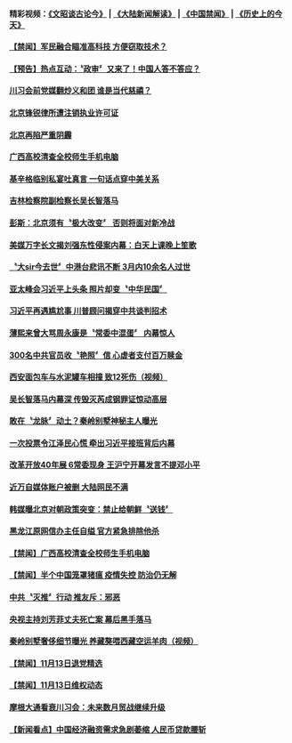 #### 精彩视频：[《文昭谈古论今》](https://github.com/gfw-breaker/wenzhao/blob/master/README.md?t=11142132) | [《大陆新闻解读》](https://github.com/gfw-breaker/ntdtv-comedy/blob/master/README.md?t=11142132) | [《中国禁闻》](https://github.com/gfw-breaker/ntdtv-news/blob/master/README.md?t=11142132) | [《历史上的今天》](https://github.com/gfw-breaker/today-in-history/blob/master/README.md?t=11142132) 

#### [【禁闻】军民融合瞄准高科技 方便窃取技术？](../pages/news204/a1399338.md?t=11142132) 

#### [【预告】热点互动：〝政审〞又来了！中国人答不答应？](../pages/news204/a1399333.md?t=11142132) 

#### [川习会前党媒翻炒义和团 谁是当代慈禧？](../pages/news204/a1399326.md?t=11142132) 

#### [北京锋锐律所遭注销执业许可证](../pages/news204/a1399320.md?t=11142132) 

#### [北京再陷严重阴霾](../pages/news204/a1399319.md?t=11142132) 

#### [广西高校清查全校师生手机电脑](../pages/news204/a1399318.md?t=11142132) 

#### [基辛格临别私宴吐真言 一句话点穿中美关系](../pages/news204/a1399312.md?t=11142132) 

#### [吉林检察院副检察长吴长智落马](../pages/news204/a1399304.md?t=11142132) 

#### [彭斯：北京须有〝极大改变〞 否则将面对新冷战](../pages/news204/a1399301.md?t=11142132) 

#### [美媒万字长文揭刘强东性侵案内幕：白天上课晚上笙歌](../pages/news204/a1399297.md?t=11142132) 


#### [〝大sir今去世〞中港台悲讯不断 3月内10余名人过世](../pages/news204/a1399290.md?t=11142132) 

#### [亚太峰会习近平上头条 照片却变〝中华民国〞](../pages/news204/a1399280.md?t=11142132) 

#### [习近平再遇尴尬事 川普顾问揭穿中共谈判招术](../pages/news204/a1399279.md?t=11142132) 

#### [薄熙来曾大骂周永康是〝常委中混蛋〞 内幕惊人](../pages/news204/a1399269.md?t=11142132) 

#### [300名中共官员收〝艳照〞信 心虚者支付百万赎金](../pages/news204/a1399268.md?t=11142132) 

#### [西安面包车与水泥罐车相撞 致12死伤（视频）](../pages/news204/a1399266.md?t=11142132) 

#### [吴长智落马内幕深 传毁灭芮成钢罪证惊动高层](../pages/news204/a1399250.md?t=11142132) 

#### [敢在〝龙脉〞动土？秦岭别墅神秘主人曝光](../pages/news204/a1399134.md?t=11142132) 

#### [一次投票令江泽民心慌 牵出习近平接班背后内幕](../pages/news204/a1399112.md?t=11142132) 

#### [改革开放40年展 6常委现身 王沪宁开幕发言不提邓小平](../pages/news204/a1399225.md?t=11142132) 

#### [近万自媒体账户被删  大陆网民不满](../pages/news204/a1399271.md?t=11142132) 

#### [韩媒曝北京对朝政策突变：禁止给朝鲜〝送钱〞](../pages/news204/a1399265.md?t=11142132) 

#### [黑龙江原网信办主任自缢 官方紧急排除他杀](../pages/news204/a1399242.md?t=11142132) 



#### [【禁闻】广西高校清查全校师生手机电脑](../pages/news204/a1399208.md?t=11142132) 

#### [【禁闻】半个中国笼罩猪瘟 疫情失控 防治仍无解](../pages/news204/a1399207.md?t=11142132) 

#### [中共〝灭推〞行动  推友斥：邪恶](../pages/news204/a1399156.md?t=11142132) 

#### [央视主持刘芳菲丈夫死亡案 幕后黑手落马](../pages/news204/a1399233.md?t=11142132) 

#### [秦岭别墅奢侈细节曝光 养藏獒喂西藏空运羊肉（视频）](../pages/news204/a1399181.md?t=11142132) 

#### [【禁闻】11月13日退党精选](../pages/news204/a1399229.md?t=11142132) 

#### [【禁闻】11月13日维权动态](../pages/news204/a1399222.md?t=11142132) 

#### [摩根大通看衰川习会：未来数月贸战继续升级](../pages/news204/a1399198.md?t=11142132) 

#### [【新闻看点】中国经济融资需求急剧萎缩  人民币贷款腰斩](../pages/news204/a1399195.md?t=11142132) 

